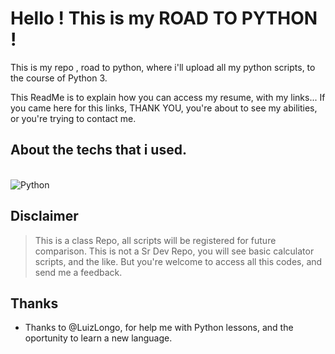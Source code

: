 # Hello ! This is my ROAD TO PYTHON !

This is my repo , road to python, where i'll upload all my python scripts, to the course of Python 3.

This ReadMe is to explain how you can access my resume, with my links... If you came here for this links, THANK YOU, you're about to see my abilities, or you're trying to contact me.

## About the techs that i used.

<br/>

<img alt="Python" src="https://img.shields.io/badge/-Python-45b8d8?style=for-the-badge&logo=react&logoColor=white" />

## Disclaimer

> This is a class Repo, all scripts will be registered for future comparison. This is not a Sr Dev Repo, you will see basic calculator scripts, and the like. But you're welcome to access all this codes, and send me a feedback.

## Thanks

- Thanks to @LuizLongo, for help me with Python lessons, and the oportunity to learn a new language.
